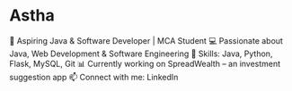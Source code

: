 # Astha
🚀 Aspiring Java &amp; Software Developer | MCA Student 💻 Passionate about Java, Web Development &amp; Software Engineering 🔧 Skills: Java, Python, Flask, MySQL, Git 📊 Currently working on SpreadWealth – an investment suggestion app 📫 Connect with me: LinkedIn
